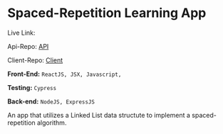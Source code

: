 # Spaced-Repetition Learning App

Live Link:

Api-Repo: [API](https://github.com/nlomba1Thinkful/Spaced-Repetition-Server-master 'API')

Client-Repo: [Client ](https://github.com/nlomba1Thinkful/Spaced-Repetition-Client-master 'Client ')

**Front-End:** `ReactJS, JSX, Javascript,`

**Testing:** `Cypress`

**Back-end:** `NodeJS, ExpressJS`

An app that utilizes a Linked List data structute to implement a spaced-repetition algorithm.
